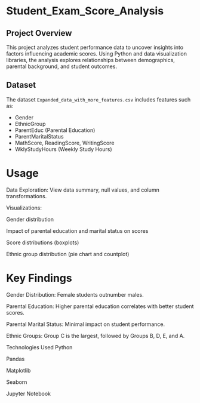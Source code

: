 # Student_Exam_Score_Analysis

## Project Overview
This project analyzes student performance data to uncover insights into factors influencing academic scores. Using Python and data visualization libraries, the analysis explores relationships between demographics, parental background, and student outcomes.

## Dataset
The dataset `Expanded_data_with_more_features.csv` includes features such as:
- Gender
- EthnicGroup
- ParentEduc (Parental Education)
- ParentMaritalStatus
- MathScore, ReadingScore, WritingScore
- WklyStudyHours (Weekly Study Hours)

# Usage
Data Exploration: View data summary, null values, and column transformations.

Visualizations:

Gender distribution

Impact of parental education and marital status on scores

Score distributions (boxplots)

Ethnic group distribution (pie chart and countplot)

# Key Findings
Gender Distribution: Female students outnumber males.

Parental Education: Higher parental education correlates with better student scores.

Parental Marital Status: Minimal impact on student performance.

Ethnic Groups: Group C is the largest, followed by Groups B, D, E, and A.

Technologies Used
Python

Pandas

Matplotlib

Seaborn

Jupyter Notebook
